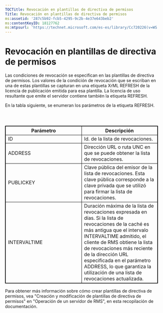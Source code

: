 ```yaml
---
TOCTitle: Revocación en plantillas de directiva de permisos
Title: Revocación en plantillas de directiva de permisos
ms:assetid: '287c5b92-fcb5-4295-9c2b-4e37e643beb2'
ms:contentKeyID: 18127762
ms:mtpsurl: 'https://technet.microsoft.com/es-es/library/Cc720226(v=WS.10)'
---
```


Revocación en plantillas de directiva de permisos
=================================================

Las condiciones de revocación se especifican en las plantillas de directiva de permisos. Los valores de la condición de revocación que se escriban en una de estas plantillas se capturan en una etiqueta XrML REFRESH de la licencia de publicación emitida para esa plantilla. La licencia de uso resultante que emite el servidor contiene también la etiqueta REFRESH.

En la tabla siguiente, se enumeran los parámetros de la etiqueta REFRESH.

###  

 
<table style="border:1px solid black;">
<colgroup>
<col width="50%" />
<col width="50%" />
</colgroup>
<thead>
<tr class="header">
<th style="border:1px solid black;" >Parámetro</th>
<th style="border:1px solid black;" >Descripción</th>
</tr>
</thead>
<tbody>
<tr class="odd">
<td style="border:1px solid black;">ID</td>
<td style="border:1px solid black;">Id. de la lista de revocaciones.</td>
</tr>
<tr class="even">
<td style="border:1px solid black;">ADDRESS</td>
<td style="border:1px solid black;">Dirección URL o ruta UNC en que se puede obtener la lista de revocaciones.</td>
</tr>
<tr class="odd">
<td style="border:1px solid black;">PUBLICKEY</td>
<td style="border:1px solid black;">Clave pública del emisor de la lista de revocaciones. Esta clave pública corresponde a la clave privada que se utilizó para firmar la lista de revocaciones.</td>
</tr>
<tr class="even">
<td style="border:1px solid black;">INTERVALTIME</td>
<td style="border:1px solid black;">Duración máxima de la lista de revocaciones expresada en días. Si la lista de revocaciones de la caché es más antigua que el intervalo INTERVALTIME admitido, el cliente de RMS obtiene la lista de revocaciones más reciente de la dirección URL especificada en el parámetro ADDRESS, lo que garantiza la utilización de una lista de revocaciones actualizada.</td>
</tr>
</tbody>
</table>
  
Para obtener más información sobre cómo crear plantillas de directiva de permisos, vea "Creación y modificación de plantillas de directiva de permisos" en "Operación de un servidor de RMS", en esta recopilación de documentación.
